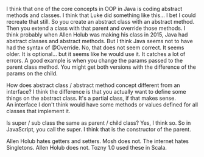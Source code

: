 I think that one of the core concepts in OOP in Java is coding abstract methods and classes.
I think that Luke did something like this... I bet I could recreate that still.
So you create an abstract class with an abstract method.
Then you extend a class with that parent and override those methods.
I think probably when Allen Holub was making his class in 2015, Java had abstract classes and abstract methods.
But I think Java seems not to have had the syntax of @Override.
No, that does not seem correct. It seems older.
It is optional... but it seems like he would use it. It catches a lot of errors.
A good example is when you change the params passed to the parent class method.
You might get both versions with the difference of the params on the child.

How does abstract class / abstract method concept different from an interface?
I think the difference is that you actually want to define some things on the abstract class.
It's a partial class, if that makes sense.  
An interface I don't think would have some methods or values defined for all classes that implement it.

Is super / sub class the same as parent / child class?
Yes, I think so.
So in JavaScript, you call the super.
I think that is the constructor of the parent.

Allen Holub hates getters and setters.  Mosh does not. 
The internet hates Singletons.  Allen Holub does not.  Tozny 1.0 used these in Scala.

